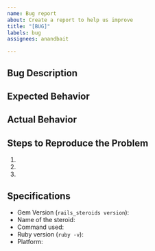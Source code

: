 ```yaml
---
name: Bug report
about: Create a report to help us improve
title: "[BUG]"
labels: bug
assignees: anandbait

---
```


## Bug Description


## Expected Behavior


## Actual Behavior


## Steps to Reproduce the Problem

  1.
  2.
  3.

## Specifications

  - Gem Version (`rails_steroids version`):
  - Name of the steroid:
  - Command used:
  - Ruby version (`ruby -v`):
  - Platform:
